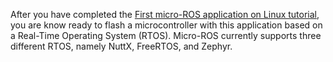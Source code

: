 After you have completed the [First micro-ROS application on Linux tutorial](../../first_application_linux), you are know ready to flash a microcontroller with this application based on a Real-Time Operating System (RTOS). Micro-ROS currently supports three different RTOS, namely NuttX, FreeRTOS, and Zephyr.